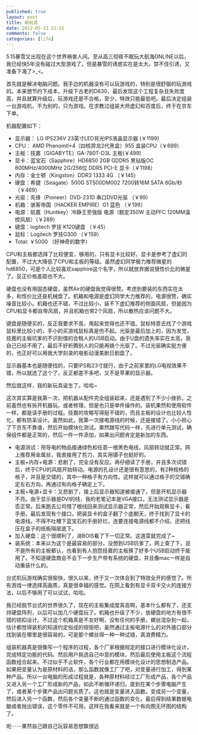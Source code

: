 ```yaml
---
published: true
layout: post
title: 新玩具
date: 2012-05-21 21:22
comments: false
categories: [life]
---
```


5.15暴雪又出现在这个世界祸害人间。至从高三彻夜不眠玩大航海ONLINE以后，我已经快5年没有碰过大型游戏了。但是暴雪的诱惑实在是太大，禁不住引诱，又准备下海了>_<。

首先就是解决电脑问题。我手边的机器没有可以玩游戏的，特别是很舒服的玩游戏的。本来想节约下成本，升级下古老的D830，最后发现这个工程复杂且失败度高，并且就算升级后，玩游戏还是不合格，至少，特效只能最低吧。最后决定组装一台游戏机，不为别的，只为游戏。在求教过组装大师虚幻和百度后，终于在京东下单。

机器配置如下：

* 显示器： LG IPS236V 23英寸LED背光IPS液晶显示器 (￥1199)
* CPU： AMD PhenomII×4（四核羿龙2代黑盒）955 盒装CPU（￥699）
* 主板：技嘉（GIGABYTE）GA-780T-D3L 主板(￥499)
* 显卡：蓝宝石（Sapphire）HD6850 2GB GDDR5 黑钻版OC 800MHz/4000MHz 2G/256位 DDR5 PCI-E 显卡（￥1198）
* 内存：金士顿（Kingston）DDR3 1333 4G （￥145）
* 硬盘：希捷（Seagate）500G ST500DM002 7200转16M SATA 6Gb/秒 （￥469）
* 光驱：先锋（Pioneer）DVD-231D 串口DVD光驱 （￥99）
* 机箱：骇客帝国（HACKER EMPIRE）G1 蓝色 （￥199）
* 电源：航嘉（Huntkey）冷静王至强版 电源（额定350W 主动PFC 120MM温控风扇）（￥289）
* 键盘：logitech 罗技 K120键盘 （￥45）
* 鼠标：Logitech 罗技G300 （￥159）
* Total: ￥5000 （好神奇的数字）

CPU和主板都选择了比较便宜，够用的，只有显卡比较好。显卡是参考了虚幻的配置，不过大大降低了CPU和主板的等级。虽然虚幻同学极力推荐微星的hd6850，可是个人比较喜欢sapphire这个名字，所以就放弃据说很性价比的微星了。反正价格差距也不大。

硬盘也没有用固态硬盘，虽然Air的硬盘我觉得很赞。考虑到要装的东西实在太多，和性价比还是机械盘了。机箱和电源是虚幻同学大力推荐的，电源很赞，确实噪音比较小。机箱也还不错，不过比较小，装不下虚幻推荐的侧面风扇，但是因为CPU和显卡都自带风扇，并且机箱也带2个风扇，所以散热应该问题不大。

键盘是随便买的，反正我要求不高，用起来觉得也还不错。鼠标特意去找了个游戏鼠标里比较小的，手小的买游戏鼠标真是伤不起。光驱是最后加上的，因为发觉，技嘉的主板坑爹的不识别借的合租人的USB启动。由于U盘的遗失率实在太高，我自己已经不用了，最后不好折腾别人的只能再搞个光驱了。不过光驱确实挺方便的，也正好可以用我大学刻录的电影动漫美剧日剧盘了。

显示器基本也是随便找的，只要IPS和23寸就行，由于之前家里的LG电视效果不错，所以就选了这个了，反正都差不多吧，又不是苹果的显示器。

然后就这样，我的新玩具诞生了。哈哈~

这次其实算是我第一次，把机器从配件完全组装起来，还是遇到了不少小挫折。之前虽然也有拆开机器玩，或者修理，但是也只是单件操作的。装机果然和使用软件一样，都是读手册的过程。技嘉的攻略写得挺不错的，而且主板的设计也比较人性化，都有防呆设计。虽然如此，我第一次接电源线的时候，还是接错了。小小担心了下京东不靠谱，然后开始模块化测试。果然跟写代码一样，先进行单元测试，确保组件都是正常的，然后一件一件添加，如果出问题肯定是新加的东西。

* 电源测试：用导电的物品接通绿色和任意一根黑色电线，风扇转动就正常。网上推荐用金属丝，我直接用了剪刀，其实用镊子也挺好的。
* 主板+内存+电源：悲剧了，完全没有反应。再仔细读了手册，并且多次试错后，终于CPU的风扇开始转动。电源的孔设计还是很有意思的，有2种规格的格子，并且是交错的，其中一种格子有方向性。这样就可以通过格子的交错确定左右方向，再通过有向格子确定上下。
* 主板+电源+显卡：又悲剧了，接上后显示器知道被接通了，但是开机显示器不亮。由于显示器是DVI的线，我的老笔记本是VGA接口，无法测试显示器是否正常。后来跑去公司借了根线回来测试显示器正常，然后开始观察显卡，看手册。最后发现有个接口，把装显卡的盒子翻了个底朝天，终于找到了显卡的电源线。不得不吐槽下蓝宝石的手册好烂，连要连接电源线都不介绍，还把线压在盒子的纸板隔层底下。
* 加入硬盘：这个很顺利了，进BOIS看了下一切正常。这道菜就完成了~
* 装系统：本来以为这个是最容易的部分，没想到USB坑爹了。网上查了下，说不是所有的主板都认，也看到有人抱怨技嘉的主板换了好多个USB启动终于能用了。不知道硬盘商会不会下一步生产带有系统的硬盘，并且像mac一样是自动重装什么的。

台式机玩游戏确实很愉快，很久以来，终于又一次体会到了特效全开的感觉了。所有游戏一律选择高画质，真是很幸福的感觉。在网上看到有显卡双卡交火的连接方法，以后不够用了可以试试，哈哈。

我已经脱节台式的世界很久了，现在的主板集成度真高啊，基本什么都有了，还支持硬盘阵列，以后可以加几个硬盘玩了。机箱也升级了不少，放硬盘的地方有很不错的锁扣设计。不过这个机箱真是不友好啊，没有任何的手册，螺丝混杂到一起，估计都觉得装机的知道约定俗成的规矩吧，虽然通过主板电源什么的对外接口部分找到装在哪里是很容易的，可是那个螺丝得一种一种试错，真浪费精力。

组装机器真是很像写一个程序的过程，各个厂家根据规定的接口进行模块化设计，完成特定功能的代码。然后用户挑选自己中意的模块，然后最后使用主板这个流程函数组合起来。不过似乎不止软件，各个行业都在用模块化设计的思想制造产品。如果把变量认为是原材料的话，那么函数就像工厂了吧，对变量进行加工，得到某种产品。所以一台电脑的形成过程就是，各种原材料经过工厂形成产品，各个产品又进入另一个工厂形成新的产品，如此不断循环递归，直到在某个步骤电脑产生了，或者某个步骤产品出问题劣质了。这也就是变量进入函数，变成另一个变量，然后进入另一个函数，然后各个变量不断的通过函数的变化，最后得到结果数据电脑或者抛出错误，这个零件不可用。这样在我看来就是一个有向图无环图的结构了。

呃⋯⋯果然自己跟自己玩容易思想飘很远

